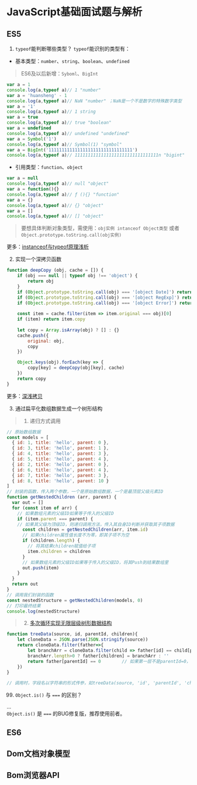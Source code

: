 # JavaScript基础面试题与解析
## ES5
1. `typeof`能判断哪些类型？
`typeof`能识别的类型有：
* 基本类型：`number`、`string`、`boolean`、`undefined`  
> ES6及以后新增：`Syboml`、`BigInt`
```js
var a = 1
console.log(a,typeof a)// 1 "number"
var a = 'huansheng' - 1
console.log(a,typeof a)// NaN "number" ；NaN是一个不是数字的特殊数字类型
var a = '1'
console.log(a,typeof a)// 1 string
var a = true
console.log(a,typeof a)// true "boolean"
var a = undefined
console.log(a,typeof a)// undefined "undefined"
var a = Symbol('1')
console.log(a,typeof a)// Symbol(1) "symbol"
var a = BigInt('11111111111111111111111111111111')
console.log(a,typeof a)// 11111111111111111111111111111111n "bigint"
```
* 引用类型：`function`、`object`
```js
var a = null
console.log(a,typeof a)// null "object"
var a = function(){}
console.log(a,typeof a)// ƒ (){} "function"
var a = {}
console.log(a,typeof a)// {} "object"
var a = []
console.log(a,typeof a)// [] "object"
```
> 要想具体判断对象类型，需使用：`obj实例 intanceof Object类型` 或者 `Object.prototype.toString.call(obj实例)` 

更多：[instanceof与typeof原理浅析](../web/js/变量类型判断.md)  

2. 实现一个深拷贝函数
```js
function deepCopy (obj, cache = []) {
    if (obj === null || typeof obj !== 'object') {
        return obj
    }
    if (Object.prototype.toString.call(obj) === '[object Date]') return new Date(obj)
    if (Object.prototype.toString.call(obj) === '[object RegExp]') return new RegExp(obj)
    if (Object.prototype.toString.call(obj) === '[object Error]') return new Error(obj)
   
    const item = cache.filter(item => item.original === obj)[0]
    if (item) return item.copy
    
    let copy = Array.isArray(obj) ? [] : {}
    cache.push({
        original: obj,
        copy
    })

    Object.keys(obj).forEach(key => {
        copy[key] = deepCopy(obj[key], cache)
    })
    return copy
}
```
更多：[深浅拷贝](../web/js/深浅拷贝.md)

3. 通过扁平化数组数据生成一个树形结构
> 1. 递归方式调用
```js
// 原始数组数据
const models = [
  { id: 1, title: 'hello', parent: 0 },
  { id: 3, title: 'hello', parent: 1 },
  { id: 4, title: 'hello', parent: 3 },
  { id: 5, title: 'hello', parent: 4 },
  { id: 2, title: 'hello', parent: 0 },
  { id: 6, title: 'hello', parent: 4 },
  { id: 7, title: 'hello', parent: 3 },
  { id: 8, title: 'hello', parent: 10 }
]
// 封装的函数，传入两个参数，一个是原始数组数据，一个是最顶层父级元素ID
function getNestedChildren (arr, parent) {
  var out = []
  for (const item of arr) {
    // 如果数组元素的父级ID如果等于传入的父级ID
    if (item.parent === parent) {
    // 如果其父级为顶级ID，则递归调用方法，传入其自身ID判断并获取其子项数据
      const children = getNestedChildren(arr, item.id)
      // 如果children属性值长度不为零，即其子项不为空
      if (children.length) {
        // 将其结果children赋值给子项
        item.children = children
      }
      // 如果数组元素的父级ID如果等于传入的父级ID，将其Push到结果数组里
      out.push(item)
    }
  }
  return out
}
// 调用我们封装的函数
const nestedStructure = getNestedChildren(models, 0)
// 打印最终结果
console.log(nestedStructure)
```
> 2. [多次循环实现无限层级树形数据结构](https://blog.csdn.net/Mr_JavaScript/article/details/82817177)
```js
function treeData(source, id, parentId, children){   
    let cloneData = JSON.parse(JSON.stringify(source))
    return cloneData.filter(father=>{
        let branchArr = cloneData.filter(child => father[id] == child[parentId]);
        branchArr.length>0 ? father[children] = branchArr : ''
        return father[parentId] == 0        // 如果第一层不是parentId=0，请自行修改
    })
}
 
// 调用时，字段名以字符串的形式传参，如treeData(source, 'id', 'parentId', 'children')
```

99. `Object.is()` 与 `===` 的区别？  

...  
`Object.is()` 是 `===` 的BUG修复版，推荐使用前者。
## ES6

## Dom文档对象模型

## Bom浏览器API

